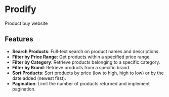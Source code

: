 # Prodify

Product buy website

## Features

- **Search Products**: Full-text search on product names and descriptions.
- **Filter by Price Range**: Get products within a specified price range.
- **Filter by Category**: Retrieve products belonging to a specific category.
- **Filter by Brand**: Retrieve products from a specific brand.
- **Sort Products**: Sort products by price (low to high, high to low) or by the date added (newest first).
- **Pagination**: Limit the number of products returned and implement pagination.
